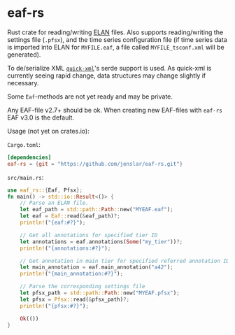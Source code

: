 # eaf-rs

Rust crate for reading/writing [ELAN](https://archive.mpi.nl/tla/elan) files. Also supports reading/writing the settings file (`.pfsx`), and the time series configuration file (if time series data is imported into ELAN for `MYFILE.eaf`, a file called `MYFILE_tsconf.xml` will be generated).

To de/serialize XML [`quick-xml`](https://github.com/tafia/quick-xml)'s serde support is used. As quick-xml is currently seeing rapid change, data structures may change slightly if necessary.

Some `Eaf`-methods are not yet ready and may be private.

Any EAF-file v2.7+ should be ok. When creating new EAF-files with `eaf-rs` EAF v3.0 is the default.

Usage (not yet on crates.io):

`Cargo.toml`:
```toml
[dependencies]
eaf-rs = {git = "https://github.com/jenslar/eaf-rs.git"}
```

`src/main.rs`:
```rust
use eaf_rs::{Eaf, Pfsx};
fn main() -> std::io::Result<()> {
    // Parse an ELAN file.
    let eaf_path = std::path::Path::new("MYEAF.eaf");
    let eaf = Eaf::read(&eaf_path)?;
    println!("{eaf:#?}");

    // Get all annotations for specified tier ID
    let annotations = eaf.annotations(Some("my_tier"))?;
    println!("{annotations:#?}");

    // Get annotation in main tier for specified referred annotation ID
    let main_annotation = eaf.main_annotation("a42");
    println!("{main_annotation:#?}");

    // Parse the corresponding settings file
    let pfsx_path = std::path::Path::new("MYEAF.pfsx");
    let pfsx = Pfsx::read(&pfsx_path)?;
    println!("{pfsx:#?}");

    Ok(())
}
```